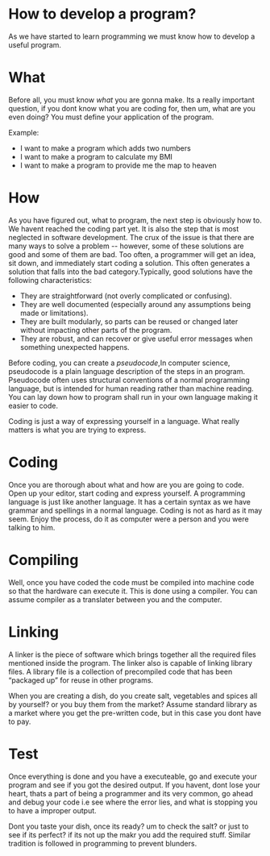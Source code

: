 # How to develop a program?

As we have started to learn programming we must know how to develop a useful program.

# What

Before all, you must know *what* you are gonna make. Its a really important question, if you dont know what you are coding for, then um,
what are you even doing? You must define your application of the program.

Example:

- I want to make a program which adds two numbers
- I want to make a program to calculate my BMI
- I want to make a program to provide me the map to heaven

# How

As you have figured out, what to program, the next step is obviously how to. We havent reached the coding part yet.
It is also the step that is most neglected in software development. The crux of the issue is that there are many ways 
to solve a problem -- however, some of these solutions are good and some of them are bad. Too often, a programmer will 
get an idea, sit down, and immediately start coding a solution. This often generates a solution that falls into the bad 
category.Typically, good solutions have the following characteristics:

- They are straightforward (not overly complicated or confusing).
- They are well documented (especially around any assumptions being made or limitations).
- They are built modularly, so parts can be reused or changed later without impacting other parts of the program.
- They are robust, and can recover or give useful error messages when something unexpected happens.

Before coding, you can create a *pseudocode*,In computer science, pseudocode is a plain language description of the steps in an 
program. Pseudocode often uses structural conventions of a normal programming language, but is intended for human reading rather 
than machine reading. You can lay down how to program shall run in your own language making it easier to code. 

Coding is just a way of expressing yourself in a language. What really matters is what you are trying to express.

# Coding

Once you are thorough about what and how are you are going to code. Open up your editor, start coding and express yourself.
A programming language is just like another language. It has a certain syntax as we have grammar and spellings in a normal language. 
Coding is not as hard as it may seem. Enjoy the process, do it as computer were a person and you were talking to him.

# Compiling

Well, once you have coded the code must be compiled into machine code so that the hardware can execute it.
This is done using a compiler. You can assume compiler as a translater between you and the computer.

# Linking

A linker is the piece of software which brings together all the required files mentioned inside the program.
The linker also is capable of linking library files. A library file is a collection of precompiled code that has been 
“packaged up” for reuse in other programs.

When you are creating a dish, do you create salt, vegetables and spices all by yourself? or you buy them from the market?
Assume standard library as a market where you get the pre-written code, but in this case you dont have to pay.

# Test

Once everything is done and you have a executeable, go and execute your program and see if you got the desired output.
If you havent, dont lose your heart, thats a part of being a programmer and its very common, go ahead and debug your code i.e
see where the error lies, and what is stopping you to have a improper output.

Dont you taste your dish, once its ready? um to check the salt? or just to see if its perfect? if its not up the makr you add the required stuff.
Similar tradition is followed in programming to prevent blunders.
